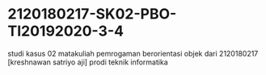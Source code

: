 # 2120180217-SK02-PBO-TI20192020-3-4
studi kasus 02 matakuliah pemrogaman berorientasi objek dari 2120180217 [kreshnawan satriyo aji] prodi teknik informatika
